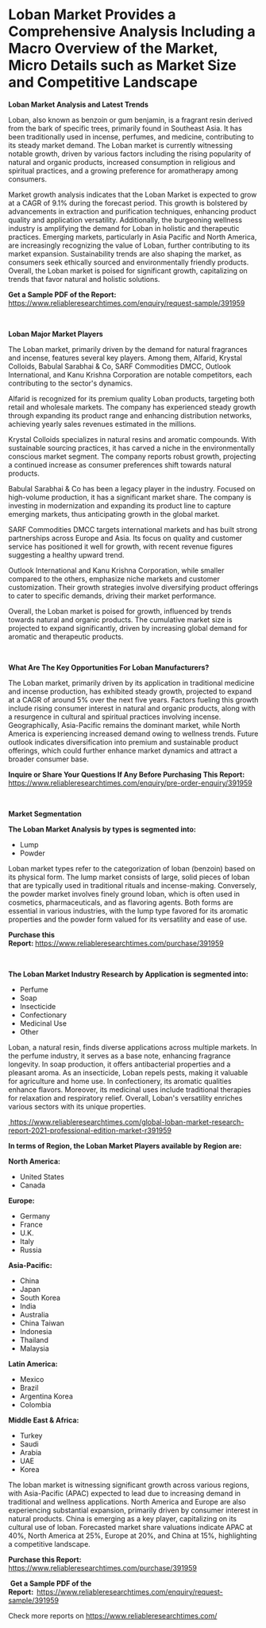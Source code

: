 <p><h1>Loban Market Provides a Comprehensive Analysis Including a Macro Overview of the Market, Micro Details such as Market Size and Competitive Landscape</h1></p><p><strong>Loban Market Analysis and Latest Trends</strong></p>
<p><p>Loban, also known as benzoin or gum benjamin, is a fragrant resin derived from the bark of specific trees, primarily found in Southeast Asia. It has been traditionally used in incense, perfumes, and medicine, contributing to its steady market demand. The Loban market is currently witnessing notable growth, driven by various factors including the rising popularity of natural and organic products, increased consumption in religious and spiritual practices, and a growing preference for aromatherapy among consumers.</p><p>Market growth analysis indicates that the Loban Market is expected to grow at a CAGR of 9.1% during the forecast period. This growth is bolstered by advancements in extraction and purification techniques, enhancing product quality and application versatility. Additionally, the burgeoning wellness industry is amplifying the demand for Loban in holistic and therapeutic practices. Emerging markets, particularly in Asia Pacific and North America, are increasingly recognizing the value of Loban, further contributing to its market expansion. Sustainability trends are also shaping the market, as consumers seek ethically sourced and environmentally friendly products. Overall, the Loban market is poised for significant growth, capitalizing on trends that favor natural and holistic solutions.</p></p>
<p><strong>Get a Sample PDF of the Report:&nbsp;</strong> <a href="https://www.reliableresearchtimes.com/enquiry/request-sample/391959?utm_campaign=2720&utm_medium=2&utm_source=Github&utm_content=ia&utm_term=29032025&utm_id=loban">https://www.reliableresearchtimes.com/enquiry/request-sample/391959</a></p>
<p>&nbsp;</p>
<p><strong>Loban Major Market Players</strong></p>
<p><p>The Loban market, primarily driven by the demand for natural fragrances and incense, features several key players. Among them, Alfarid, Krystal Colloids, Babulal Sarabhai & Co, SARF Commodities DMCC, Outlook International, and Kanu Krishna Corporation are notable competitors, each contributing to the sector's dynamics.</p><p>Alfarid is recognized for its premium quality Loban products, targeting both retail and wholesale markets. The company has experienced steady growth through expanding its product range and enhancing distribution networks, achieving yearly sales revenues estimated in the millions.</p><p>Krystal Colloids specializes in natural resins and aromatic compounds. With sustainable sourcing practices, it has carved a niche in the environmentally conscious market segment. The company reports robust growth, projecting a continued increase as consumer preferences shift towards natural products.</p><p>Babulal Sarabhai & Co has been a legacy player in the industry. Focused on high-volume production, it has a significant market share. The company is investing in modernization and expanding its product line to capture emerging markets, thus anticipating growth in the global market.</p><p>SARF Commodities DMCC targets international markets and has built strong partnerships across Europe and Asia. Its focus on quality and customer service has positioned it well for growth, with recent revenue figures suggesting a healthy upward trend.</p><p>Outlook International and Kanu Krishna Corporation, while smaller compared to the others, emphasize niche markets and customer customization. Their growth strategies involve diversifying product offerings to cater to specific demands, driving their market performance.</p><p>Overall, the Loban market is poised for growth, influenced by trends towards natural and organic products. The cumulative market size is projected to expand significantly, driven by increasing global demand for aromatic and therapeutic products.</p></p>
<p>&nbsp;</p>
<p><strong>What Are The Key Opportunities For Loban Manufacturers?</strong></p>
<p><p>The Loban market, primarily driven by its application in traditional medicine and incense production, has exhibited steady growth, projected to expand at a CAGR of around 5% over the next five years. Factors fueling this growth include rising consumer interest in natural and organic products, along with a resurgence in cultural and spiritual practices involving incense. Geographically, Asia-Pacific remains the dominant market, while North America is experiencing increased demand owing to wellness trends. Future outlook indicates diversification into premium and sustainable product offerings, which could further enhance market dynamics and attract a broader consumer base.</p></p>
<p><strong>Inquire or Share Your Questions If Any Before Purchasing This Report:</strong> <a href="https://www.reliableresearchtimes.com/enquiry/pre-order-enquiry/391959?utm_campaign=2720&utm_medium=2&utm_source=Github&utm_content=ia&utm_term=29032025&utm_id=loban">https://www.reliableresearchtimes.com/enquiry/pre-order-enquiry/391959</a></p>
<p>&nbsp;</p>
<p><strong>Market Segmentation</strong></p>
<p><strong>The Loban Market Analysis by types is segmented into:</strong></p>
<p><ul><li>Lump</li><li>Powder</li></ul></p>
<p><p>Loban market types refer to the categorization of loban (benzoin) based on its physical form. The lump market consists of large, solid pieces of loban that are typically used in traditional rituals and incense-making. Conversely, the powder market involves finely ground loban, which is often used in cosmetics, pharmaceuticals, and as flavoring agents. Both forms are essential in various industries, with the lump type favored for its aromatic properties and the powder form valued for its versatility and ease of use.</p></p>
<p><strong>Purchase this Report:&nbsp;</strong><a href="https://www.reliableresearchtimes.com/purchase/391959?utm_campaign=2720&utm_medium=2&utm_source=Github&utm_content=ia&utm_term=29032025&utm_id=loban">https://www.reliableresearchtimes.com/purchase/391959</a></p>
<p>&nbsp;</p>
<p><strong>The Loban Market Industry Research by Application is segmented into:</strong></p>
<p><ul><li>Perfume</li><li>Soap</li><li>Insecticide</li><li>Confectionary</li><li>Medicinal Use</li><li>Other</li></ul></p>
<p><p>Loban, a natural resin, finds diverse applications across multiple markets. In the perfume industry, it serves as a base note, enhancing fragrance longevity. In soap production, it offers antibacterial properties and a pleasant aroma. As an insecticide, Loban repels pests, making it valuable for agriculture and home use. In confectionery, its aromatic qualities enhance flavors. Moreover, its medicinal uses include traditional therapies for relaxation and respiratory relief. Overall, Loban's versatility enriches various sectors with its unique properties.</p></p>
<p><a href="https://www.reliableresearchtimes.com/global-loban-market-research-report-2021-professional-edition-market-r391959?utm_campaign=2720&utm_medium=2&utm_source=Github&utm_content=ia&utm_term=29032025&utm_id=loban">&nbsp;https://www.reliableresearchtimes.com/global-loban-market-research-report-2021-professional-edition-market-r391959</a></p>
<p><strong>In terms of Region, the Loban Market Players available by Region are:</strong></p>
<p>
    <p> <strong> North America: </strong>
        <ul>
            <li>United States</li>
            <li>Canada</li>
        </ul>
        </p> 
    <p> <strong> Europe: </strong>
        <ul>
            <li>Germany</li>
            <li>France</li>
            <li>U.K.</li>
            <li>Italy</li>
            <li>Russia</li>
        </ul>
        </p> 
    <p> <strong> Asia-Pacific: </strong>
        <ul>
            <li>China</li>
            <li>Japan</li>
            <li>South Korea</li>
            <li>India</li>
            <li>Australia</li>
            <li>China Taiwan</li>
            <li>Indonesia</li>
            <li>Thailand</li>
            <li>Malaysia</li>
        </ul>
        </p> 
    <p> <strong> Latin America: </strong>
        <ul>
            <li>Mexico</li>
            <li>Brazil</li>
            <li>Argentina Korea</li>
            <li>Colombia</li>
        </ul>
        </p> 
    <p> <strong> Middle East & Africa: </strong>
        <ul>
            <li>Turkey</li>
            <li>Saudi</li>
            <li>Arabia</li>
            <li>UAE</li>
            <li>Korea</li>
        </ul>
    </p>
    </p>
<p><p>The loban market is witnessing significant growth across various regions, with Asia-Pacific (APAC) expected to lead due to increasing demand in traditional and wellness applications. North America and Europe are also experiencing substantial expansion, primarily driven by consumer interest in natural products. China is emerging as a key player, capitalizing on its cultural use of loban. Forecasted market share valuations indicate APAC at 40%, North America at 25%, Europe at 20%, and China at 15%, highlighting a competitive landscape.</p></p>
<p><strong>Purchase this Report: </strong><a href="https://www.reliableresearchtimes.com/purchase/391959?utm_campaign=2720&utm_medium=2&utm_source=Github&utm_content=ia&utm_term=29032025&utm_id=loban">https://www.reliableresearchtimes.com/purchase/391959</a></p>
<p>&nbsp;<strong>Get a Sample PDF of the Report:&nbsp;&nbsp;</strong><a href="https://www.reliableresearchtimes.com/enquiry/request-sample/391959?utm_campaign=2720&utm_medium=2&utm_source=Github&utm_content=ia&utm_term=29032025&utm_id=loban">https://www.reliableresearchtimes.com/enquiry/request-sample/391959</a></p>
<p><strong></strong></p>
<p>Check more reports on <a href="https://www.reliableresearchtimes.com/?utm_campaign=2720&utm_medium=2&utm_source=Github&utm_content=ia&utm_term=29032025&utm_id=loban">https://www.reliableresearchtimes.com/</a></p>
